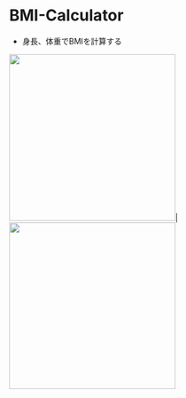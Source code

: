 # BMI-Calculator
- 身長、体重でBMIを計算する

<img src="https://user-images.githubusercontent.com/55319251/147904080-8df07be6-e08d-4af2-8191-14e3d960b817.png
" width="300">|<img src="https://user-images.githubusercontent.com/55319251/147904085-e808c391-6ac2-4eed-baf4-90e6f20e6776.png" width="300">


